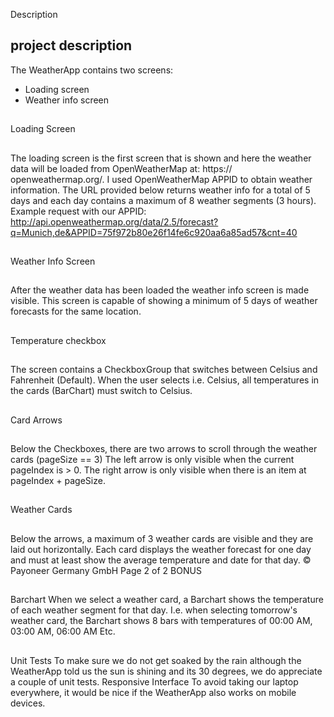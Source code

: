 
Description
## project description
The WeatherApp contains two screens:
- Loading screen
- Weather info screen

##
Loading Screen
##
The loading screen is the first screen that is shown and here the weather data will be loaded from OpenWeatherMap at: https://
openweathermap.org/. I used  OpenWeatherMap APPID to obtain weather information.
The URL provided below returns weather info for a total of 5 days and each day contains a
maximum of 8 weather segments (3 hours).
Example request with our APPID:
http://api.openweathermap.org/data/2.5/forecast?q=Munich,de&APPID=75f972b80e26f14fe6c920aa6a85ad57&cnt=40
##
Weather Info Screen
##
After the weather data has been loaded the weather info screen is made visible. This screen is capable of showing a minimum of
5 days of weather forecasts for the same location.
##
Temperature checkbox
##
The screen contains a CheckboxGroup that switches between Celsius and Fahrenheit (Default). When the user selects i.e.
Celsius, all temperatures in the cards (BarChart) must switch to Celsius.
##
Card Arrows
##
Below the Checkboxes, there are two arrows to scroll through the weather cards (pageSize == 3)
The left arrow is only visible when the current pageIndex is > 0.
The right arrow is only visible when there is an item at pageIndex + pageSize.
##
Weather Cards
##
Below the arrows, a maximum of 3 weather cards are visible and they are laid out horizontally. Each card displays the weather
forecast for one day and must at least show the average temperature and date for that day.
© Payoneer Germany GmbH Page 2 of 2
BONUS
##
Barchart
When we select a weather card, a Barchart shows the temperature of each weather segment for that day. I.e. when selecting
tomorrow's weather card, the Barchart shows 8 bars with temperatures of 00:00 AM, 03:00 AM, 06:00 AM Etc.
##
Unit Tests
To make sure we do not get soaked by the rain although the WeatherApp told us the sun is shining and its 30 degrees, we do
appreciate a couple of unit tests.
Responsive Interface
To avoid taking our laptop everywhere, it would be nice if the WeatherApp also works on mobile devices.

